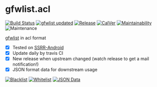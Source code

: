 # gfwlist.acl

[![Build Status](https://travis-ci.org/NateScarlet/gfwlist.acl.svg?branch=master)](https://travis-ci.org/NateScarlet/gfwlist.acl) [![gfwlist updated](https://img.shields.io/github/last-commit/gfwlist/gfwlist.svg?label=gfwlist%20updated)](https://github.com/gfwlist/gfwlist) [![Release](https://img.shields.io/github/release/NateScarlet/gfwlist.acl.svg)](https://github.com/NateScarlet/gfwlist.acl/releases/latest) [![CalVer](https://img.shields.io/badge/calver-YYYY.0M.0D-22bfda.svg)](http://calver.org) [![Maintainability](https://api.codeclimate.com/v1/badges/b98d90257f10f7aedcf2/maintainability)](https://codeclimate.com/github/NateScarlet/gfwlist.acl/maintainability) ![Maintenance](https://img.shields.io/maintenance/yes/2019.svg)

[gfwlist] in acl format

- [x] Tested on [SSRR-Android]
- [x] Update daily by travis CI
- [x] New release when upstream changed (watch release to get a mail notification!)
- [x] JSON format data for downstream usage

[![Blacklist](https://img.shields.io/github/size/NateScarlet/gfwlist.acl/gfwlist.acl.svg?label=Blacklist&color=000)](https://raw.githubusercontent.com/NateScarlet/gfwlist.acl/master/gfwlist.acl) [![Whitelist](https://img.shields.io/github/size/NateScarlet/gfwlist.acl/gfwlist.white.acl.svg?label=Whitelist&color=000&logo=text)](https://raw.githubusercontent.com/NateScarlet/gfwlist.acl/master/gfwlist.white.acl)
[![JSON Data](https://img.shields.io/github/size/NateScarlet/gfwlist.acl/gfwlist.acl.json.svg?label=JSON%20Data&color=000&logo=json)](https://raw.githubusercontent.com/NateScarlet/gfwlist.acl/master/gfwlist.acl.json)

[gfwlist]: https://github.com/gfwlist/gfwlist
[ssrr-android]: https://github.com/shadowsocksrr/shadowsocksr-android
